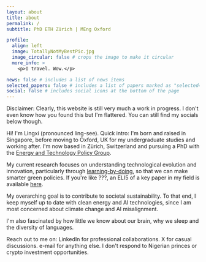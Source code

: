 ```yaml
---
layout: about
title: about
permalink: /
subtitle: PhD ETH Zürich | MEng Oxford

profile:
  align: left
  image: TotallyNotMyBestPic.jpg
  image_circular: false # crops the image to make it circular
  more_info: > 
    <p>I travel. Wow.</p>

news: false # includes a list of news items
selected_papers: false # includes a list of papers marked as "selected={true}"
social: false # includes social icons at the bottom of the page
---
```

Disclaimer: Clearly, this website is still very much a work in progress. I don't even know how you found this but I'm flattered. You can still find my socials below though.

Hi! I'm Lingxi (pronounced ling-see). Quick intro: I'm born and raised in Singapore, before moving to Oxford, UK for my undergraduate studies and working after. I'm now based in Zürich, Switzerland and pursuing a PhD with the [Energy and Technology Policy Group](https://epg.ethz.ch/).

My current research focuses on understanding technological evolution and innovation, particularly through [learning-by-doing](https://ourworldindata.org/learning-curve), so that we can make smarter green policies. If you're like ???, an ELI5 of a key paper in my field is available [here](https://x.com/lingxitang/status/1783213896708313094). 

My overarching goal is to contribute to societal sustainability. To that end, I keep myself up to date with clean energy and AI technologies, since I am most concerned about climate change and AI misalignment.

I'm also fascinated by how little we know about our brain, why we sleep and the diversity of languages. 

Reach out to me on: LinkedIn for professional collaborations. X for casual discussions. e-mail for anything else. I don't respond to Nigerian princes or crypto investment opportunities.


